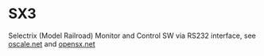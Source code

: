 # SX3
Selectrix (Model Railroad) Monitor and Control SW via RS232 interface, see <a href="http://www.oscale.net">oscale.net</a> and <a href="http://opensx.net">opensx.net</a>

